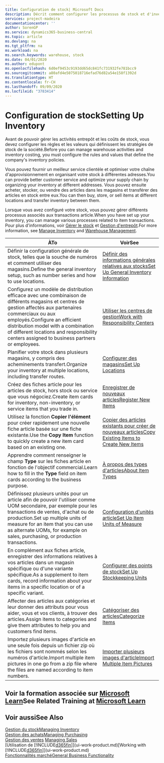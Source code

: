 ```yaml
---
title: Configuration de stock| Microsoft Docs
description: Décrit comment configurer les processus de stock et d'inventaire, y compris les acheminements pour le transfert et les magasins, tels que des entrepôts.
services: project-madeira
documentationcenter: ''
author: SorenGP
ms.service: dynamics365-business-central
ms.topic: article
ms.devlang: na
ms.tgt_pltfrm: na
ms.workload: na
ms.search.keywords: warehouse, stock
ms.date: 04/01/2020
ms.author: edupont
ms.openlocfilehash: 6d0ef9453c9193dd65dc841fc731932fe781bcc9
ms.sourcegitcommit: a80afd4e5075018716efad76d82a54e158f1392d
ms.translationtype: HT
ms.contentlocale: fr-CH
ms.lasthandoff: 09/09/2020
ms.locfileid: "3783414"
---
```

# <a name="setting-up-inventory"></a><span data-ttu-id="c8790-103">Configuration de stock</span><span class="sxs-lookup"><span data-stu-id="c8790-103">Setting Up Inventory</span></span>
<span data-ttu-id="c8790-104">Avant de pouvoir gérer les activités entrepôt et les coûts de stock, vous devez configurer les règles et les valeurs qui définissent les stratégies de stock de la société.</span><span class="sxs-lookup"><span data-stu-id="c8790-104">Before you can manage warehouse activities and inventory costing, you must configure the rules and values that define the company's inventory policies.</span></span>

<span data-ttu-id="c8790-105">Vous pouvez fournir un meilleur service clientèle et optimiser votre chaîne d'approvisionnement en organisant votre stock à différentes adresses.</span><span class="sxs-lookup"><span data-stu-id="c8790-105">You can provide better customer service and optimize your supply chain by organizing your inventory at different addresses.</span></span> <span data-ttu-id="c8790-106">Vous pouvez ensuite acheter, stocker, ou vendre des articles dans les magasins et transférer des articles en stock entre eux.</span><span class="sxs-lookup"><span data-stu-id="c8790-106">You can then buy, store, or sell items at different locations and transfer inventory between them.</span></span>

<span data-ttu-id="c8790-107">Lorsque vous avez configuré votre stock, vous pouvez gérer différents processus associés aux transactions article.</span><span class="sxs-lookup"><span data-stu-id="c8790-107">When you have set up your inventory, you can manage various processes related to item transactions.</span></span> <span data-ttu-id="c8790-108">Pour plus d'informations, voir [Gérer le stock](inventory-manage-inventory.md) et [Gestion d'entrepôt](warehouse-manage-warehouse.md).</span><span class="sxs-lookup"><span data-stu-id="c8790-108">For more information, see [Manage Inventory](inventory-manage-inventory.md) and [Warehouse Management](warehouse-manage-warehouse.md).</span></span>

| <span data-ttu-id="c8790-109">À</span><span class="sxs-lookup"><span data-stu-id="c8790-109">To</span></span> | <span data-ttu-id="c8790-110">Voir</span><span class="sxs-lookup"><span data-stu-id="c8790-110">See</span></span> |
| --- | --- |
| <span data-ttu-id="c8790-111">Définir la configuration générale de stock, telles que la souche de numéros et comment utiliser des magasins.</span><span class="sxs-lookup"><span data-stu-id="c8790-111">Define the general inventory setup, such as number series and how to use locations.</span></span> |[<span data-ttu-id="c8790-112">Définir des informations générales relatives aux stocks</span><span class="sxs-lookup"><span data-stu-id="c8790-112">Set Up General Inventory Information</span></span>](inventory-how-setup-general.md) |
|<span data-ttu-id="c8790-113">Configurez un modèle de distribution efficace avec une combinaison de différents magasins et centres de gestion affectés aux partenaires commerciaux ou aux employés.</span><span class="sxs-lookup"><span data-stu-id="c8790-113">Configure an efficient distribution model with a combination of different locations and responsibility centers assigned to business partners or employees.</span></span>|[<span data-ttu-id="c8790-114">Utiliser les centres de gestion</span><span class="sxs-lookup"><span data-stu-id="c8790-114">Work with Responsibility Centers</span></span>](inventory-responsibility-centers.md)|
| <span data-ttu-id="c8790-115">Planifier votre stock dans plusieurs magasins, y compris des acheminements transfert.</span><span class="sxs-lookup"><span data-stu-id="c8790-115">Organize your inventory at multiple locations, including transfer routes.</span></span> |[<span data-ttu-id="c8790-116">Configurer des magasins</span><span class="sxs-lookup"><span data-stu-id="c8790-116">Set Up Locations</span></span>](inventory-how-register-new-items.md) |
| <span data-ttu-id="c8790-117">Créez des fiches article pour les articles de stock, hors stock ou service que vous négociez.</span><span class="sxs-lookup"><span data-stu-id="c8790-117">Create item cards for inventory, non-inventory, or service items that you trade in.</span></span> |[<span data-ttu-id="c8790-118">Enregistrer de nouveaux articles</span><span class="sxs-lookup"><span data-stu-id="c8790-118">Register New Items</span></span>](inventory-how-register-new-items.md) |
|<span data-ttu-id="c8790-119">Utilisez la fonction **Copier l'élément** pour créer rapidement une nouvelle fiche article basée sur une fiche existante.</span><span class="sxs-lookup"><span data-stu-id="c8790-119">Use the **Copy Item** function to quickly create a new item card based on an existing one.</span></span>|[<span data-ttu-id="c8790-120">Copier des articles existants pour créer de nouveaux articles</span><span class="sxs-lookup"><span data-stu-id="c8790-120">Copy Existing Items to Create New Items</span></span>](inventory-how-copy-items.md)|
|<span data-ttu-id="c8790-121">Apprendre comment renseigner le champ **Type** sur les fiches article en fonction de l'objectif commercial.</span><span class="sxs-lookup"><span data-stu-id="c8790-121">Learn how to fill in the **Type** field on item cards according to the business purpose.</span></span>|[<span data-ttu-id="c8790-122">À propos des types d'articles</span><span class="sxs-lookup"><span data-stu-id="c8790-122">About Item Types</span></span>](inventory-about-item-types.md)|
|<span data-ttu-id="c8790-123">Définissez plusieurs unités pour un article afin de pouvoir l'utiliser comme UOM secondaire, par exemple pour les transactions de ventes, d'achat ou de production.</span><span class="sxs-lookup"><span data-stu-id="c8790-123">Set up multiple units of measure for an item that you can use as alternate UOMs, for example on sales, purchasing, or production transactions.</span></span>|[<span data-ttu-id="c8790-124">Configuration d'unités article</span><span class="sxs-lookup"><span data-stu-id="c8790-124">Set Up Item Units of Measure</span></span>](inventory-how-setup-units-of-measure.md)|
|<span data-ttu-id="c8790-125">En complément aux fiches article, enregistrer des informations relatives à vos articles dans un magasin spécifique ou d'une variante spécifique.</span><span class="sxs-lookup"><span data-stu-id="c8790-125">As a supplement to item cards, record information about your items in a specific location or of a specific variant.</span></span>|[<span data-ttu-id="c8790-126">Configurer des points de stock</span><span class="sxs-lookup"><span data-stu-id="c8790-126">Set Up Stockkeeping Units</span></span>](inventory-how-to-set-up-stockkeeping-units.md)|
| <span data-ttu-id="c8790-127">Affecter des articles aux catégories et leur donner des attributs pour vous aider, vous et vos clients, à trouver des articles.</span><span class="sxs-lookup"><span data-stu-id="c8790-127">Assign items to categories and give them attributes to help you and customers find items.</span></span> |[<span data-ttu-id="c8790-128">Catégoriser des articles</span><span class="sxs-lookup"><span data-stu-id="c8790-128">Categorize Items</span></span>](inventory-how-categorize-items.md) |
|<span data-ttu-id="c8790-129">Importez plusieurs images d'article en une seule fois depuis un fichier zip où les fichiers sont nommés selon les numéros d'article.</span><span class="sxs-lookup"><span data-stu-id="c8790-129">Import multiple item pictures in one go from a zip file where the files are named according to item numbers.</span></span>|[<span data-ttu-id="c8790-130">Importer plusieurs images d'article</span><span class="sxs-lookup"><span data-stu-id="c8790-130">Import Multiple Item Pictures</span></span>](inventory-how-import-item-pictures.md)|

## <a name="see-related-training-at-microsoft-learn"></a><span data-ttu-id="c8790-131">Voir la formation associée sur [Microsoft Learn](/learn/modules/trade-get-started-dynamics-365-business-central/)</span><span class="sxs-lookup"><span data-stu-id="c8790-131">See Related Training at [Microsoft Learn](/learn/modules/trade-get-started-dynamics-365-business-central/)</span></span>

## <a name="see-also"></a><span data-ttu-id="c8790-132">Voir aussi</span><span class="sxs-lookup"><span data-stu-id="c8790-132">See Also</span></span>
[<span data-ttu-id="c8790-133">Gestion du stock</span><span class="sxs-lookup"><span data-stu-id="c8790-133">Managing Inventory</span></span>](inventory-manage-inventory.md)  
[<span data-ttu-id="c8790-134">Gestion des achats</span><span class="sxs-lookup"><span data-stu-id="c8790-134">Managing Purchasing</span></span>](purchasing-manage-purchasing.md)  
<span data-ttu-id="c8790-135">[Gestion des ventes](sales-manage-sales.md)  </span><span class="sxs-lookup"><span data-stu-id="c8790-135">[Managing Sales](sales-manage-sales.md)  </span></span>  
<span data-ttu-id="c8790-136">[Utilisation de [!INCLUDE[d365fin](includes/d365fin_md.md)]](ui-work-product.md)</span><span class="sxs-lookup"><span data-stu-id="c8790-136">[Working with [!INCLUDE[d365fin](includes/d365fin_md.md)]](ui-work-product.md)</span></span>  
[<span data-ttu-id="c8790-137">Fonctionnalités marché</span><span class="sxs-lookup"><span data-stu-id="c8790-137">General Business Functionality</span></span>](ui-across-business-areas.md)
